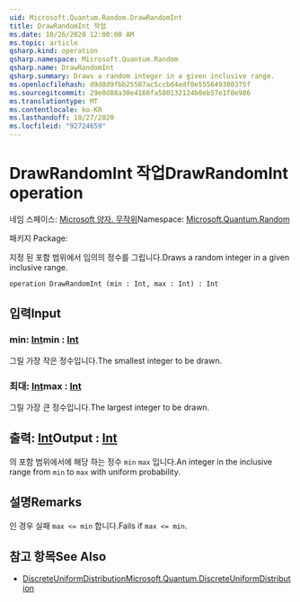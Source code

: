 ```yaml
---
uid: Microsoft.Quantum.Random.DrawRandomInt
title: DrawRandomInt 작업
ms.date: 10/26/2020 12:00:00 AM
ms.topic: article
qsharp.kind: operation
qsharp.namespace: Microsoft.Quantum.Random
qsharp.name: DrawRandomInt
qsharp.summary: Draws a random integer in a given inclusive range.
ms.openlocfilehash: d9d8d9fbb25587ac5ccbd4edf0e555649380375f
ms.sourcegitcommit: 29e0d88a30e4166fa580132124b0eb57e1f0e986
ms.translationtype: MT
ms.contentlocale: ko-KR
ms.lasthandoff: 10/27/2020
ms.locfileid: "92724659"
---
```

# <a name="drawrandomint-operation"></a><span data-ttu-id="877c4-102">DrawRandomInt 작업</span><span class="sxs-lookup"><span data-stu-id="877c4-102">DrawRandomInt operation</span></span>

<span data-ttu-id="877c4-103">네임 스페이스: [Microsoft 양자. 무작위](xref:Microsoft.Quantum.Random)</span><span class="sxs-lookup"><span data-stu-id="877c4-103">Namespace: [Microsoft.Quantum.Random](xref:Microsoft.Quantum.Random)</span></span>

<span data-ttu-id="877c4-104">패키지 [](https://nuget.org/packages/)</span><span class="sxs-lookup"><span data-stu-id="877c4-104">Package: [](https://nuget.org/packages/)</span></span>


<span data-ttu-id="877c4-105">지정 된 포함 범위에서 임의의 정수를 그립니다.</span><span class="sxs-lookup"><span data-stu-id="877c4-105">Draws a random integer in a given inclusive range.</span></span>

```qsharp
operation DrawRandomInt (min : Int, max : Int) : Int
```


## <a name="input"></a><span data-ttu-id="877c4-106">입력</span><span class="sxs-lookup"><span data-stu-id="877c4-106">Input</span></span>

### <a name="min--int"></a><span data-ttu-id="877c4-107">min: [Int](xref:microsoft.quantum.lang-ref.int)</span><span class="sxs-lookup"><span data-stu-id="877c4-107">min : [Int](xref:microsoft.quantum.lang-ref.int)</span></span>

<span data-ttu-id="877c4-108">그릴 가장 작은 정수입니다.</span><span class="sxs-lookup"><span data-stu-id="877c4-108">The smallest integer to be drawn.</span></span>


### <a name="max--int"></a><span data-ttu-id="877c4-109">최대: [Int](xref:microsoft.quantum.lang-ref.int)</span><span class="sxs-lookup"><span data-stu-id="877c4-109">max : [Int](xref:microsoft.quantum.lang-ref.int)</span></span>

<span data-ttu-id="877c4-110">그릴 가장 큰 정수입니다.</span><span class="sxs-lookup"><span data-stu-id="877c4-110">The largest integer to be drawn.</span></span>



## <a name="output--int"></a><span data-ttu-id="877c4-111">출력: [Int](xref:microsoft.quantum.lang-ref.int)</span><span class="sxs-lookup"><span data-stu-id="877c4-111">Output : [Int](xref:microsoft.quantum.lang-ref.int)</span></span>

<span data-ttu-id="877c4-112">의 포함 범위에서에 해당 하는 정수 `min` `max` 입니다.</span><span class="sxs-lookup"><span data-stu-id="877c4-112">An integer in the inclusive range from `min` to `max` with uniform probability.</span></span>

## <a name="remarks"></a><span data-ttu-id="877c4-113">설명</span><span class="sxs-lookup"><span data-stu-id="877c4-113">Remarks</span></span>

<span data-ttu-id="877c4-114">인 경우 실패 `max <= min` 합니다.</span><span class="sxs-lookup"><span data-stu-id="877c4-114">Fails if `max <= min`.</span></span>

## <a name="see-also"></a><span data-ttu-id="877c4-115">참고 항목</span><span class="sxs-lookup"><span data-stu-id="877c4-115">See Also</span></span>

- [<span data-ttu-id="877c4-116">DiscreteUniformDistribution</span><span class="sxs-lookup"><span data-stu-id="877c4-116">Microsoft.Quantum.DiscreteUniformDistribution</span></span>](xref:Microsoft.Quantum.DiscreteUniformDistribution)